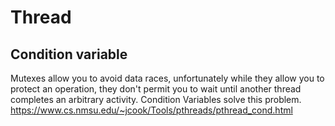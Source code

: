 # Thread
## Condition variable
Mutexes allow you to avoid data races, unfortunately while they allow you to protect an operation, they don't permit you to wait until another thread completes an arbitrary activity. Condition Variables solve this problem.
https://www.cs.nmsu.edu/~jcook/Tools/pthreads/pthread_cond.html
